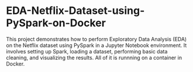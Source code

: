 # EDA-Netflix-Dataset-using-PySpark-on-Docker
This project demonstrates how to perform Exploratory Data Analysis (EDA) on the Netflix dataset using PySpark in a Jupyter Notebook environment. It involves setting up Spark, loading a dataset, performing basic data cleaning, and visualizing the results. All of it is runnning on a container in Docker.
